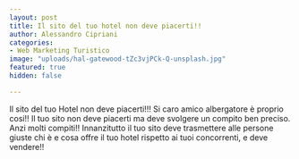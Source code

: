 ```yaml
---
layout: post
title: Il sito del tuo hotel non deve piacerti!!
author: Alessandro Cipriani
categories:
- Web Marketing Turistico
image: "uploads/hal-gatewood-tZc3vjPCk-Q-unsplash.jpg"
featured: true
hidden: false

---
```

Il sito del tuo Hotel non deve piacerti!!! Si caro amico albergatore è proprio cosi!! Il tuo sito non deve piacerti ma deve svolgere un compito ben preciso. Anzi molti compiti!!
Innanzitutto il tuo sito deve trasmettere alle persone giuste chi è e cosa offre il tuo hotel rispetto ai tuoi concorrenti, e deve vendere!!